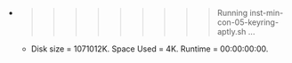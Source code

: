 * >>>>>>>>> Running inst-min-con-05-keyring-aptly.sh ...
  * Disk size = 1071012K. Space Used = 4K. Runtime = 00:00:00:00.
